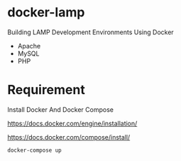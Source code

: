 # docker-lamp
Building LAMP Development Environments Using Docker

*   Apache
*   MySQL
*   PHP

# Requirement

Install Docker And Docker Compose

https://docs.docker.com/engine/installation/

https://docs.docker.com/compose/install/

```
docker-compose up
```
